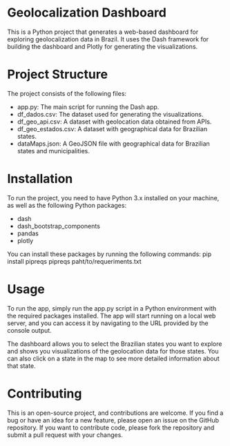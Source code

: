 # Geolocalization Dashboard
This is a Python project that generates a web-based dashboard for exploring geolocalization data in Brazil. It uses the Dash framework for building the dashboard and Plotly for generating the visualizations.

# Project Structure
The project consists of the following files:

* app.py: The main script for running the Dash app.
* df_dados.csv: The dataset used for generating the visualizations.
* df_geo_api.csv: A dataset with geolocation data obtained from APIs.
* df_geo_estados.csv: A dataset with geographical data for Brazilian states.
* dataMaps.json: A GeoJSON file with geographical data for Brazilian states and municipalities.

# Installation
To run the project, you need to have Python 3.x installed on your machine, as well as the following Python packages:

* dash
* dash_bootstrap_components
* pandas
* plotly

You can install these packages by running the following commands:
pip install pipreqs
pipreqs paht/to/requeriments.txt

# Usage
To run the app, simply run the app.py script in a Python environment with the required packages installed. The app will start running on a local web server, and you can access it by navigating to the URL provided by the console output.

The dashboard allows you to select the Brazilian states you want to explore and shows you visualizations of the geolocation data for those states. You can also click on a state in the map to see more detailed information about that state.

# Contributing
This is an open-source project, and contributions are welcome. If you find a bug or have an idea for a new feature, please open an issue on the GitHub repository. If you want to contribute code, please fork the repository and submit a pull request with your changes.
